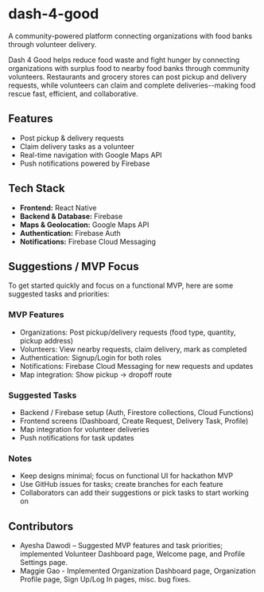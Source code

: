 # dash-4-good
A community-powered platform connecting organizations with food banks through volunteer delivery.

Dash 4 Good helps reduce food waste and fight hunger by connecting organizations with surplus food to nearby food banks through community volunteers. Restaurants and grocery stores can post pickup and delivery requests, while volunteers can claim and complete deliveries--making food rescue fast, efficient, and collaborative.

## Features
- Post pickup & delivery requests
- Claim delivery tasks as a volunteer
- Real-time navigation with Google Maps API
- Push notifications powered by Firebase

## Tech Stack
- **Frontend:** React Native
- **Backend & Database:** Firebase
- **Maps & Geolocation:** Google Maps API
- **Authentication:** Firebase Auth
- **Notifications:** Firebase Cloud Messaging

## Suggestions / MVP Focus

To get started quickly and focus on a functional MVP, here are some suggested tasks and priorities:

### MVP Features
- Organizations: Post pickup/delivery requests (food type, quantity, pickup address)
- Volunteers: View nearby requests, claim delivery, mark as completed
- Authentication: Signup/Login for both roles
- Notifications: Firebase Cloud Messaging for new requests and updates
- Map integration: Show pickup → dropoff route

### Suggested Tasks
- Backend / Firebase setup (Auth, Firestore collections, Cloud Functions)
- Frontend screens (Dashboard, Create Request, Delivery Task, Profile)
- Map integration for volunteer deliveries
- Push notifications for task updates

### Notes
- Keep designs minimal; focus on functional UI for hackathon MVP
- Use GitHub issues for tasks; create branches for each feature
- Collaborators can add their suggestions or pick tasks to start working on

## Contributors
- Ayesha Dawodi – Suggested MVP features and task priorities; implemented Volunteer Dashboard page, Welcome page, and Profile Settings page.
- Maggie Gao - Implemented Organization Dashboard page, Organization Profile page, Sign Up/Log In pages, misc. bug fixes.
